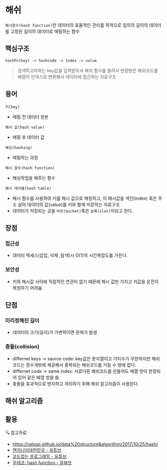 # 해쉬

`해시함수(hash function)`란 데이터의 효율적인 관리를 목적으로 임의의 길이의 데이터를 고정된 길이의 데이터로 매핑하는 함수

## 핵심구조

`hashFn(key) -> hashcode -> index -> value`

> 검색하고자하는 key값을 입력받아서 해쉬 함수를 돌려서 반환받은 해쉬코드를 배열의 인덱스로 변환해서 데이터에 접근하는 자료구조

## 용어

`키(key)`

- 매핑 전 데이터 원본

`해시 값(hash value)`

- 매핑 후 데이터 값

`해싱(hashing)`

- 매핑하는 과정

`해시 함수(hash function)`

- 해싱작업을 해주는 함수

`해시 테이블(hash table)`

- 해시 함수를 사용하여 키를 해시 값으로 매칭하고, 이 해시값을 색인(index) 혹은 주소 삼아 데이터의 값(value)를 키와 함께 저장하는 자료구조
- 데이터가 저장되는 곳을 `버킷(bucket)`혹은 `슬록(slot)`이라고 한다.

## 장점

### 접근성

- 데이터 엑세스(삽입, 삭제 ,탐색)시 O(1)의 시간복잡도를 가진다.

### 보안성

- 키와 해시값 사이에 직접적인 연관이 없기 때문에 해시 값만 가지고 키값을 온전히 복원하기 어려움.

## 단점

### 미리정해진 길이

- 데이터의 크기(길이)가 가변적이면 문제가 발생

### 충돌(collision)

- differnet keys -> saurce code: key값은 문자열이고 가지수가 무한하지만 해쉬코드는 정수개밖에 제공해서 중복되는 해쉬코드를 가질 수 밖에 없다.
- differnet code -> same index: 서로다른 해쉬코드를 만들어도 배열 방이 한정되어 있어 같은 배열 방을 씀.
- 충돌을 효과적으로 방지하고 처리하기 위해 해쉬 알고리즘이 사용된다.

## 해쉬 알고리즘

## 활용

🔍 참고자료

- https://ratsgo.github.io/data%20structure&algorithm/2017/10/25/hash/
- [엔지니어대한민국 - 유튜브](https://youtu.be/Vi0hauJemxA)
- [코드없는 프로그래밍 - 유튜브](https://youtu.be/y-0DZ1MFN1g)
- [우테코: hash function - 유뷰브](https://youtu.be/Rpbj6jMYKag)
